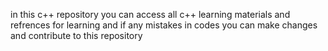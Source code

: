 in this c++ repository you can access all c++ learning materials and refrences for learning 
and if any mistakes in codes you can make changes and contribute to this repository
